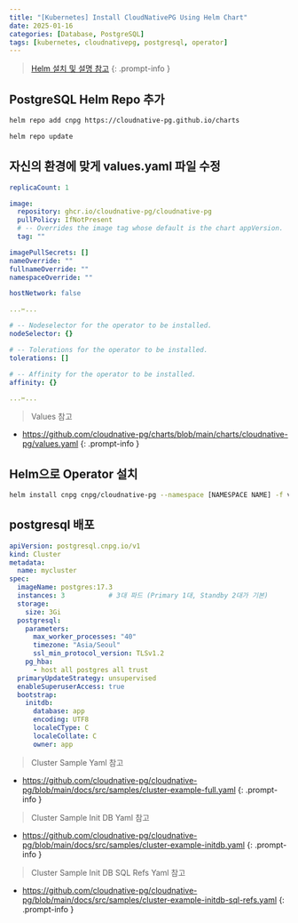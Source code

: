 ```yaml
---
title: "[Kubernetes] Install CloudNativePG Using Helm Chart"
date: 2025-01-16
categories: [Database, PostgreSQL]
tags: [kubernetes, cloudnativepg, postgresql, operator]
---
```


> [Helm 설치 및 설명 참고](https://kyungryeol-yoon.github.io/posts/kubernetes-helm/)
{: .prompt-info }

## PostgreSQL Helm Repo 추가

```bash
helm repo add cnpg https://cloudnative-pg.github.io/charts
```

```bash
helm repo update
```

## 자신의 환경에 맞게 values.yaml 파일 수정

```yaml
replicaCount: 1

image:
  repository: ghcr.io/cloudnative-pg/cloudnative-pg
  pullPolicy: IfNotPresent
  # -- Overrides the image tag whose default is the chart appVersion.
  tag: ""

imagePullSecrets: []
nameOverride: ""
fullnameOverride: ""
namespaceOverride: ""

hostNetwork: false

...✂...

# -- Nodeselector for the operator to be installed.
nodeSelector: {}

# -- Tolerations for the operator to be installed.
tolerations: []

# -- Affinity for the operator to be installed.
affinity: {}

...✂...

```

> Values 참고
- <https://github.com/cloudnative-pg/charts/blob/main/charts/cloudnative-pg/values.yaml>
{: .prompt-info }

## Helm으로 Operator 설치

```bash
helm install cnpg cnpg/cloudnative-pg --namespace [NAMESPACE NAME] -f values.yaml
```

## postgresql 배포

```yaml
apiVersion: postgresql.cnpg.io/v1
kind: Cluster
metadata:
  name: mycluster
spec:
  imageName: postgres:17.3
  instances: 3           # 3대 파드 (Primary 1대, Standby 2대가 기본)
  storage:      
    size: 3Gi         
  postgresql:
    parameters:
      max_worker_processes: "40"
      timezone: "Asia/Seoul"
      ssl_min_protocol_version: TLSv1.2
    pg_hba:
      - host all postgres all trust
  primaryUpdateStrategy: unsupervised
  enableSuperuserAccess: true
  bootstrap:
    initdb:
      database: app
      encoding: UTF8
      localeCType: C
      localeCollate: C
      owner: app
```

> Cluster Sample Yaml 참고
- <https://github.com/cloudnative-pg/cloudnative-pg/blob/main/docs/src/samples/cluster-example-full.yaml>
{: .prompt-info }

> Cluster Sample Init DB Yaml 참고
- <https://github.com/cloudnative-pg/cloudnative-pg/blob/main/docs/src/samples/cluster-example-initdb.yaml>
{: .prompt-info }

> Cluster Sample Init DB SQL Refs Yaml 참고
- <https://github.com/cloudnative-pg/cloudnative-pg/blob/main/docs/src/samples/cluster-example-initdb-sql-refs.yaml>
{: .prompt-info }